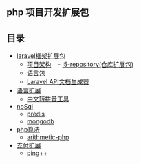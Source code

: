 <h2>php 项目开发扩展包</h2>

## 目录
- <a href="#">laravel框架扩展包</a>
    - <a href="https://github.com/yb19890724/phpno1-architecture">项目架构</a>
    - <a href="https://github.com/andersao/l5-repository">l5-repository(仓库扩展包)</a>
    - <a href="https://github.com/overtrue/laravel-lang">语言包</a>
    - <a href="https://github.com/mpociot/laravel-apidoc-generator">Laravel API文档生成器</a>
- <a href="#">语言扩展</a>
    - <a href="https://github.com/overtrue/pinyin">中文转拼音工具</a>
- <a href="#">noSql</a>
    - <a href="https://github.com/nrk/predis">predis</a>
    - <a href="https://github.com/jenssegers/laravel-mongodb">mongodb</a>
- <a href="#">php算法</a>
    - <a href="https://github.com/PuShaoWei/arithmetic-php">arithmetic-php</a>
- <a href="#">支付扩展</a>
    - <a href="https://github.com/PingPlusPlus/pingpp-php">ping++</a>    
    





